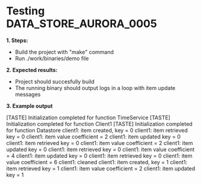 # Testing DATA_STORE_AURORA_0005

**1. Steps:**

* Build the project with "make" command
* Run ./work/binaries/demo file

**2. Expected results:**

* Project should succesfully build
* The running binary should output logs in a loop with item update messages

**3. Example output**

[TASTE] Initialization completed for function TimeService
[TASTE] Initialization completed for function Client1
[TASTE] Initialization completed for function Datastore
client1: item created, key = 0
client1: item retrieved key = 0
client1: item value coefficient = 2
client1: item updated key = 0
client1: item retrieved key = 0
client1: item value coefficient = 2
client1: item updated key = 0
client1: item retrieved key = 0
client1: item value coefficient = 4
client1: item updated key = 0
client1: item retrieved key = 0
client1: item value coefficient = 6
client1: cleaned
client1: item created, key = 1
client1: item retrieved key = 1
client1: item value coefficient = 2
client1: item updated key = 1
